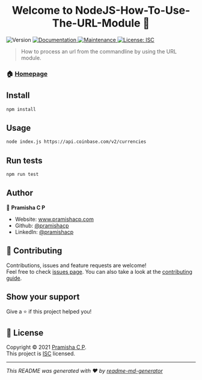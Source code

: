 <h1 align="center">Welcome to NodeJS-How-To-Use-The-URL-Module 👋</h1>
<p>
  <img alt="Version" src="https://img.shields.io/badge/version-1.0.0-blue.svg?cacheSeconds=2592000" />
  <a href="https://github.com/pramishacp/NodeJS-How-To-Use-The-URL-Module#readme" target="_blank">
    <img alt="Documentation" src="https://img.shields.io/badge/documentation-yes-brightgreen.svg" />
  </a>
  <a href="https://github.com/pramishacp/NodeJS-How-To-Use-The-URL-Module/graphs/commit-activity" target="_blank">
    <img alt="Maintenance" src="https://img.shields.io/badge/Maintained%3F-yes-green.svg" />
  </a>
  <a href="https://github.com/pramishacp/NodeJS-How-To-Use-The-URL-Module/blob/master/LICENSE" target="_blank">
    <img alt="License: ISC" src="https://img.shields.io/github/license/pramishacp/NodeJS-How-To-Use-The-URL-Module" />
  </a>
</p>

> How to process an url from the commandline by using the URL module.

### 🏠 [Homepage](https://github.com/pramishacp/NodeJS-How-To-Use-The-URL-Module#readme)

## Install

```sh
npm install
```

## Usage

```sh
node index.js https://api.coinbase.com/v2/currencies
```

## Run tests

```sh
npm run test
```

## Author

👤 **Pramisha C P**

* Website: www.pramishacp.com
* Github: [@pramishacp](https://github.com/pramishacp)
* LinkedIn: [@pramishacp](https://linkedin.com/in/pramishacp)

## 🤝 Contributing

Contributions, issues and feature requests are welcome!<br />Feel free to check [issues page](https://github.com/pramishacp/NodeJS-How-To-Use-The-URL-Module/issues). You can also take a look at the [contributing guide](https://github.com/pramishacp/NodeJS-How-To-Use-The-URL-Module/blob/master/CONTRIBUTING.md).

## Show your support

Give a ⭐️ if this project helped you!

## 📝 License

Copyright © 2021 [Pramisha C P](https://github.com/pramishacp).<br />
This project is [ISC](https://github.com/pramishacp/NodeJS-How-To-Use-The-URL-Module/blob/master/LICENSE) licensed.

***
_This README was generated with ❤️ by [readme-md-generator](https://github.com/kefranabg/readme-md-generator)_